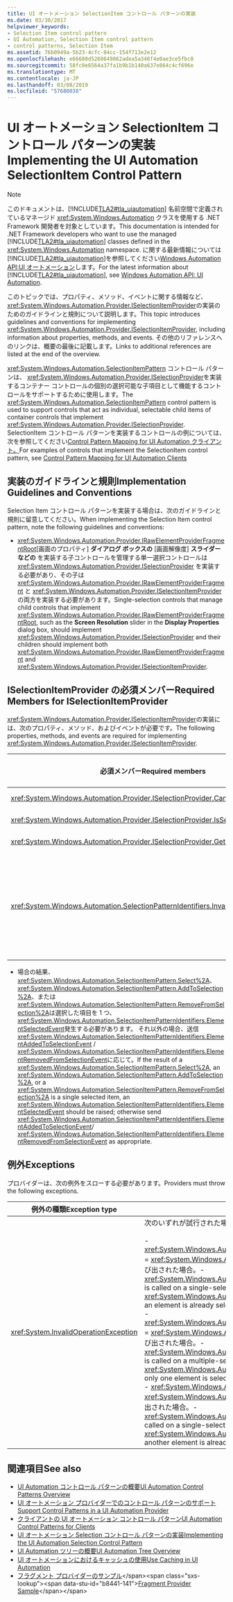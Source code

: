 ```yaml
---
title: UI オートメーション SelectionItem コントロール パターンの実装
ms.date: 03/30/2017
helpviewer_keywords:
- Selection Item control pattern
- UI Automation, Selection Item control pattern
- control patterns, Selection Item
ms.assetid: 76b0949a-5b23-4cfc-84cc-154f713e2e12
ms.openlocfilehash: e66680d5260649862adea5a346f4e0ae3ce5fbc8
ms.sourcegitcommit: 58fc0e6564a37fa1b9b1b140a637e864c4cf696e
ms.translationtype: MT
ms.contentlocale: ja-JP
ms.lasthandoff: 03/08/2019
ms.locfileid: "57680038"
---
```

# <a name="implementing-the-ui-automation-selectionitem-control-pattern"></a><span data-ttu-id="b8441-102">UI オートメーション SelectionItem コントロール パターンの実装</span><span class="sxs-lookup"><span data-stu-id="b8441-102">Implementing the UI Automation SelectionItem Control Pattern</span></span>
> [!NOTE]
>  <span data-ttu-id="b8441-103">このドキュメントは、[!INCLUDE[TLA2#tla_uiautomation](../../../includes/tla2sharptla-uiautomation-md.md)] 名前空間で定義されているマネージド <xref:System.Windows.Automation> クラスを使用する .NET Framework 開発者を対象としています。</span><span class="sxs-lookup"><span data-stu-id="b8441-103">This documentation is intended for .NET Framework developers who want to use the managed [!INCLUDE[TLA2#tla_uiautomation](../../../includes/tla2sharptla-uiautomation-md.md)] classes defined in the <xref:System.Windows.Automation> namespace.</span></span> <span data-ttu-id="b8441-104">に関する最新情報については[!INCLUDE[TLA2#tla_uiautomation](../../../includes/tla2sharptla-uiautomation-md.md)]を参照してください[Windows Automation API:UI オートメーション](https://go.microsoft.com/fwlink/?LinkID=156746)します。</span><span class="sxs-lookup"><span data-stu-id="b8441-104">For the latest information about [!INCLUDE[TLA2#tla_uiautomation](../../../includes/tla2sharptla-uiautomation-md.md)], see [Windows Automation API: UI Automation](https://go.microsoft.com/fwlink/?LinkID=156746).</span></span>  
  
 <span data-ttu-id="b8441-105">このトピックでは、プロパティ、メソッド、イベントに関する情報など、 <xref:System.Windows.Automation.Provider.ISelectionItemProvider>の実装のためのガイドラインと規則について説明します。</span><span class="sxs-lookup"><span data-stu-id="b8441-105">This topic introduces guidelines and conventions for implementing <xref:System.Windows.Automation.Provider.ISelectionItemProvider>, including information about properties, methods, and events.</span></span> <span data-ttu-id="b8441-106">その他のリファレンスへのリンクは、概要の最後に記載します。</span><span class="sxs-lookup"><span data-stu-id="b8441-106">Links to additional references are listed at the end of the overview.</span></span>  
  
 <span data-ttu-id="b8441-107"><xref:System.Windows.Automation.SelectionItemPattern> コントロール パターンは、 <xref:System.Windows.Automation.Provider.ISelectionProvider>を実装するコンテナー コントロールの個別の選択可能な子項目として機能するコントロールをサポートするために使用します。</span><span class="sxs-lookup"><span data-stu-id="b8441-107">The <xref:System.Windows.Automation.SelectionItemPattern> control pattern is used to support controls that act as individual, selectable child items of container controls that implement <xref:System.Windows.Automation.Provider.ISelectionProvider>.</span></span> <span data-ttu-id="b8441-108">SelectionItem コントロール パターンを実装するコントロールの例については、次を参照してください[Control Pattern Mapping for UI Automation クライアント。](../../../docs/framework/ui-automation/control-pattern-mapping-for-ui-automation-clients.md)</span><span class="sxs-lookup"><span data-stu-id="b8441-108">For examples of controls that implement the SelectionItem control pattern, see [Control Pattern Mapping for UI Automation Clients](../../../docs/framework/ui-automation/control-pattern-mapping-for-ui-automation-clients.md)</span></span>  
  
<a name="Implementation_Guidelines_and_Conventions"></a>   
## <a name="implementation-guidelines-and-conventions"></a><span data-ttu-id="b8441-109">実装のガイドラインと規則</span><span class="sxs-lookup"><span data-stu-id="b8441-109">Implementation Guidelines and Conventions</span></span>  
 <span data-ttu-id="b8441-110">Selection Item コントロール パターンを実装する場合は、次のガイドラインと規則に留意してください。</span><span class="sxs-lookup"><span data-stu-id="b8441-110">When implementing the Selection Item control pattern, note the following guidelines and conventions:</span></span>  
  
-   <span data-ttu-id="b8441-111"><xref:System.Windows.Automation.Provider.IRawElementProviderFragmentRoot>[画面のプロパティ] **ダイアログ ボックスの** [画面解像度] **スライダーなどの** を実装する子コントロールを管理する単一選択コントロールは <xref:System.Windows.Automation.Provider.ISelectionProvider> を実装する必要があり、その子は <xref:System.Windows.Automation.Provider.IRawElementProviderFragment> と <xref:System.Windows.Automation.Provider.ISelectionItemProvider>の両方を実装する必要があります。</span><span class="sxs-lookup"><span data-stu-id="b8441-111">Single-selection controls that manage child controls that implement <xref:System.Windows.Automation.Provider.IRawElementProviderFragmentRoot>, such as the **Screen Resolution** slider in the **Display Properties** dialog box, should implement <xref:System.Windows.Automation.Provider.ISelectionProvider> and their children should implement both <xref:System.Windows.Automation.Provider.IRawElementProviderFragment> and <xref:System.Windows.Automation.Provider.ISelectionItemProvider>.</span></span>  
  
<a name="Required_Members_for_the_IValueProvider_Interface"></a>   
## <a name="required-members-for-iselectionitemprovider"></a><span data-ttu-id="b8441-112">ISelectionItemProvider の必須メンバー</span><span class="sxs-lookup"><span data-stu-id="b8441-112">Required Members for ISelectionItemProvider</span></span>  
 <span data-ttu-id="b8441-113"><xref:System.Windows.Automation.Provider.ISelectionItemProvider>の実装には、次のプロパティ、メソッド、およびイベントが必要です。</span><span class="sxs-lookup"><span data-stu-id="b8441-113">The following properties, methods, and events are required for implementing <xref:System.Windows.Automation.Provider.ISelectionItemProvider>.</span></span>  
  
|<span data-ttu-id="b8441-114">必須メンバー</span><span class="sxs-lookup"><span data-stu-id="b8441-114">Required members</span></span>|<span data-ttu-id="b8441-115">メンバーの型</span><span class="sxs-lookup"><span data-stu-id="b8441-115">Member type</span></span>|<span data-ttu-id="b8441-116">メモ</span><span class="sxs-lookup"><span data-stu-id="b8441-116">Notes</span></span>|  
|----------------------|-----------------|-----------|  
|<xref:System.Windows.Automation.Provider.ISelectionProvider.CanSelectMultiple%2A>|<span data-ttu-id="b8441-117">プロパティ</span><span class="sxs-lookup"><span data-stu-id="b8441-117">Property</span></span>|<span data-ttu-id="b8441-118">なし</span><span class="sxs-lookup"><span data-stu-id="b8441-118">None</span></span>|  
|<xref:System.Windows.Automation.Provider.ISelectionProvider.IsSelectionRequired%2A>|<span data-ttu-id="b8441-119">プロパティ</span><span class="sxs-lookup"><span data-stu-id="b8441-119">Property</span></span>|<span data-ttu-id="b8441-120">なし</span><span class="sxs-lookup"><span data-stu-id="b8441-120">None</span></span>|  
|<xref:System.Windows.Automation.Provider.ISelectionProvider.GetSelection%2A>|<span data-ttu-id="b8441-121">メソッド</span><span class="sxs-lookup"><span data-stu-id="b8441-121">Method</span></span>|<span data-ttu-id="b8441-122">なし</span><span class="sxs-lookup"><span data-stu-id="b8441-122">None</span></span>|  
|<xref:System.Windows.Automation.SelectionPatternIdentifiers.InvalidatedEvent>|<span data-ttu-id="b8441-123">event</span><span class="sxs-lookup"><span data-stu-id="b8441-123">Event</span></span>|<span data-ttu-id="b8441-124">コンテナー内の選択が大幅に変更され、 <xref:System.Windows.Automation.SelectionItemPatternIdentifiers.ElementSelectedEvent> 定数で許可されたよりも多くの <xref:System.Windows.Automation.SelectionItemPatternIdentifiers.ElementRemovedFromSelectionEvent> イベントと <xref:System.Windows.Automation.Provider.AutomationInteropProvider.InvalidateLimit> イベントを送信する必要がある場合に発生します。</span><span class="sxs-lookup"><span data-stu-id="b8441-124">Raised when a selection in a container has changed significantly and requires sending more <xref:System.Windows.Automation.SelectionItemPatternIdentifiers.ElementSelectedEvent> and <xref:System.Windows.Automation.SelectionItemPatternIdentifiers.ElementRemovedFromSelectionEvent> events than the <xref:System.Windows.Automation.Provider.AutomationInteropProvider.InvalidateLimit> constant permits.</span></span>|  
  
-   <span data-ttu-id="b8441-125">場合の結果、 <xref:System.Windows.Automation.SelectionItemPattern.Select%2A>、 <xref:System.Windows.Automation.SelectionItemPattern.AddToSelection%2A>、または<xref:System.Windows.Automation.SelectionItemPattern.RemoveFromSelection%2A>は選択した項目を 1 つ、<xref:System.Windows.Automation.SelectionItemPatternIdentifiers.ElementSelectedEvent>発生する必要があります。 それ以外の場合、送信<xref:System.Windows.Automation.SelectionItemPatternIdentifiers.ElementAddedToSelectionEvent> /  <xref:System.Windows.Automation.SelectionItemPatternIdentifiers.ElementRemovedFromSelectionEvent>に応じて。</span><span class="sxs-lookup"><span data-stu-id="b8441-125">If the result of a <xref:System.Windows.Automation.SelectionItemPattern.Select%2A>, an <xref:System.Windows.Automation.SelectionItemPattern.AddToSelection%2A>, or a <xref:System.Windows.Automation.SelectionItemPattern.RemoveFromSelection%2A> is a single selected item, an <xref:System.Windows.Automation.SelectionItemPatternIdentifiers.ElementSelectedEvent> should be raised; otherwise send <xref:System.Windows.Automation.SelectionItemPatternIdentifiers.ElementAddedToSelectionEvent>/ <xref:System.Windows.Automation.SelectionItemPatternIdentifiers.ElementRemovedFromSelectionEvent> as appropriate.</span></span>  
  
<a name="Exceptions"></a>   
## <a name="exceptions"></a><span data-ttu-id="b8441-126">例外</span><span class="sxs-lookup"><span data-stu-id="b8441-126">Exceptions</span></span>  
 <span data-ttu-id="b8441-127">プロバイダーは、次の例外をスローする必要があります。</span><span class="sxs-lookup"><span data-stu-id="b8441-127">Providers must throw the following exceptions.</span></span>  
  
|<span data-ttu-id="b8441-128">例外の種類</span><span class="sxs-lookup"><span data-stu-id="b8441-128">Exception type</span></span>|<span data-ttu-id="b8441-129">条件</span><span class="sxs-lookup"><span data-stu-id="b8441-129">Condition</span></span>|  
|--------------------|---------------|  
|<xref:System.InvalidOperationException>|<span data-ttu-id="b8441-130">次のいずれが試行された場合:</span><span class="sxs-lookup"><span data-stu-id="b8441-130">When any of the following are attempted:</span></span><br /><br /> <span data-ttu-id="b8441-131">-   <xref:System.Windows.Automation.Provider.ISelectionItemProvider.RemoveFromSelection%2A> = <xref:System.Windows.Automation.SelectionPattern.IsSelectionRequiredProperty> = `true` が呼び出された場合。</span><span class="sxs-lookup"><span data-stu-id="b8441-131">-   <xref:System.Windows.Automation.Provider.ISelectionItemProvider.RemoveFromSelection%2A> is called on a single-selection container where <xref:System.Windows.Automation.SelectionPattern.IsSelectionRequiredProperty> = `true` and an element is already selected.</span></span><br /><span data-ttu-id="b8441-132">-   <xref:System.Windows.Automation.Provider.ISelectionItemProvider.RemoveFromSelection%2A> = <xref:System.Windows.Automation.SelectionPattern.IsSelectionRequiredProperty> = `true` が呼び出された場合。</span><span class="sxs-lookup"><span data-stu-id="b8441-132">-   <xref:System.Windows.Automation.Provider.ISelectionItemProvider.RemoveFromSelection%2A> is called on a multiple-selection container where <xref:System.Windows.Automation.SelectionPattern.IsSelectionRequiredProperty> = `true` and only one element is selected.</span></span><br /><span data-ttu-id="b8441-133">-   <xref:System.Windows.Automation.Provider.ISelectionItemProvider.AddToSelection%2A> = <xref:System.Windows.Automation.SelectionPattern.CanSelectMultipleProperty> = `false` が呼び出された場合。</span><span class="sxs-lookup"><span data-stu-id="b8441-133">-   <xref:System.Windows.Automation.Provider.ISelectionItemProvider.AddToSelection%2A> is called on a single-selection container where <xref:System.Windows.Automation.SelectionPattern.CanSelectMultipleProperty> = `false` and another element is already selected.</span></span>|  
  
## <a name="see-also"></a><span data-ttu-id="b8441-134">関連項目</span><span class="sxs-lookup"><span data-stu-id="b8441-134">See also</span></span>
- [<span data-ttu-id="b8441-135">UI Automation コントロール パターンの概要</span><span class="sxs-lookup"><span data-stu-id="b8441-135">UI Automation Control Patterns Overview</span></span>](../../../docs/framework/ui-automation/ui-automation-control-patterns-overview.md)
- [<span data-ttu-id="b8441-136">UI オートメーション プロバイダーでのコントロール パターンのサポート</span><span class="sxs-lookup"><span data-stu-id="b8441-136">Support Control Patterns in a UI Automation Provider</span></span>](../../../docs/framework/ui-automation/support-control-patterns-in-a-ui-automation-provider.md)
- [<span data-ttu-id="b8441-137">クライアントの UI オートメーション コントロール パターン</span><span class="sxs-lookup"><span data-stu-id="b8441-137">UI Automation Control Patterns for Clients</span></span>](../../../docs/framework/ui-automation/ui-automation-control-patterns-for-clients.md)
- [<span data-ttu-id="b8441-138">UI オートメーション Selection コントロール パターンの実装</span><span class="sxs-lookup"><span data-stu-id="b8441-138">Implementing the UI Automation Selection Control Pattern</span></span>](../../../docs/framework/ui-automation/implementing-the-ui-automation-selection-control-pattern.md)
- [<span data-ttu-id="b8441-139">UI Automation ツリーの概要</span><span class="sxs-lookup"><span data-stu-id="b8441-139">UI Automation Tree Overview</span></span>](../../../docs/framework/ui-automation/ui-automation-tree-overview.md)
- [<span data-ttu-id="b8441-140">UI オートメーションにおけるキャッシュの使用</span><span class="sxs-lookup"><span data-stu-id="b8441-140">Use Caching in UI Automation</span></span>](../../../docs/framework/ui-automation/use-caching-in-ui-automation.md)
- <span data-ttu-id="b8441-141">[フラグメント プロバイダーのサンプル](https://docs.microsoft.com/previous-versions/dotnet/netframework-3.5/ms771502(v=vs.90))</span><span class="sxs-lookup"><span data-stu-id="b8441-141">[Fragment Provider Sample](https://docs.microsoft.com/previous-versions/dotnet/netframework-3.5/ms771502(v=vs.90))</span></span>
